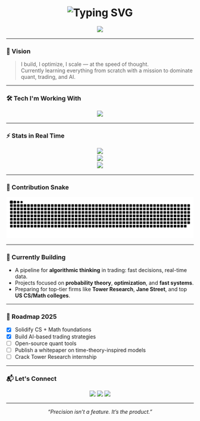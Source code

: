 <h1 align="center">
  <img src="https://readme-typing-svg.demolab.com?font=Fira+Code&size=30&duration=3000&pause=500&color=00FFEF&vCenter=true&width=500&lines=Hi%2C+I'm+Ujjwal+Deep;Aspiring+HFT+Quant+%7C+AI+Engineer;Speed+%2B+Math+%2B+Code+%7C+Precision+Matters" alt="Typing SVG" />
</h1>

<p align="center">
  <img src="https://media.tenor.com/qJ5evVs-_uUAAAAC/coding.gif" width="280" />
</p>

---

### 🧭 Vision

> I build, I optimize, I scale — at the speed of thought.  
> Currently learning everything from scratch with a mission to dominate quant, trading, and AI.

---

### 🛠️ Tech I'm Working With

<p align="center">
  <img src="https://skillicons.dev/icons?i=python,cpp,mongodb,redis,linux,git,github,bash,vscode&theme=dark" />
</p>

---

### ⚡ Stats in Real Time

<p align="center">
  <img src="https://github-readme-stats.vercel.app/api?username=ujjwal77771&show_icons=true&theme=merko&hide_border=true&count_private=true" />
  <br />
  <img src="https://github-readme-streak-stats.herokuapp.com/?user=ujjwal77771&theme=merko&hide_border=true" />
  <br />
  <img src="https://github-readme-stats.vercel.app/api/top-langs/?username=ujjwal77771&layout=compact&theme=merko&hide_border=true" />
</p>

---

### 🐍 Contribution Snake

<p align="center">
  <img src="https://raw.githubusercontent.com/platane/snk/output/github-contribution-grid-snake-dark.svg" />
</p>

---

### 🚧 Currently Building

- A pipeline for **algorithmic thinking** in trading: fast decisions, real-time data.
- Projects focused on **probability theory**, **optimization**, and **fast systems**.
- Preparing for top-tier firms like **Tower Research**, **Jane Street**, and top **US CS/Math colleges**.

---

### 🎯 Roadmap 2025

- [x] Solidify CS + Math foundations  
- [x] Build AI-based trading strategies  
- [ ] Open-source quant tools  
- [ ] Publish a whitepaper on time-theory-inspired models  
- [ ] Crack Tower Research internship  

---

### 📬 Let's Connect

<p align="center">
  <a href="https://www.linkedin.com/in/ujjwal-deep-b8914024b"><img src="https://img.shields.io/badge/LinkedIn-0077B5?style=for-the-badge&logo=linkedin&logoColor=white" /></a>
  <a href="mailto:ujjwaldeep77771@gmail.com"><img src="https://img.shields.io/badge/Gmail-D14836?style=for-the-badge&logo=gmail&logoColor=white" /></a>
  <a href="https://github.com/ujjwal77771"><img src="https://img.shields.io/badge/GitHub-100000?style=for-the-badge&logo=github&logoColor=white" /></a>
</p>

---

<p align="center"><i>“Precision isn’t a feature. It’s the product.”</i></p>